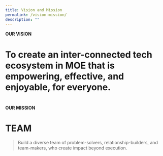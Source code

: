 ```yaml
---
title: Vision and Mission
permalink: /vision-mission/
description: ""
---
```


**OUR VISION**

# To create an inter-connected tech ecosystem in MOE that is empowering, effective, and enjoyable, for everyone.
# 


**OUR MISSION**
# TEAM
> 
> Build a diverse team of problem-solvers, relationship-builders, and team-makers, who create impact beyond execution.